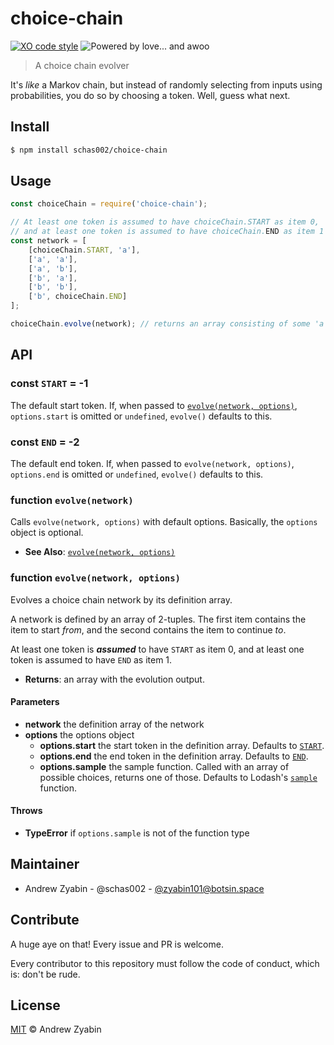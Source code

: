 # choice-chain

[![XO code style](https://img.shields.io/badge/code_style-XO-5ed9c7.svg)](https://github.com/sindresorhus/xo) ![Powered by love... and awoo](https://img.shields.io/badge/powered_by_love...-and_awoo-ff69b4.svg)

> A choice chain evolver

It's *like* a Markov chain, but instead of randomly selecting from inputs using probabilities, you do so by choosing a token. Well, guess what next.

## Install

```sh
$ npm install schas002/choice-chain
```

## Usage

```javascript
const choiceChain = require('choice-chain');

// At least one token is assumed to have choiceChain.START as item 0,
// and at least one token is assumed to have choiceChain.END as item 1
const network = [
	[choiceChain.START, 'a'],
	['a', 'a'],
	['a', 'b'],
	['b', 'a'],
	['b', 'b'],
	['b', choiceChain.END]
];

choiceChain.evolve(network); // returns an array consisting of some 'a's and 'b's
```

## API

### const <a id="START">`START`</a> = -1

The default start token. If, when passed to [`evolve(network, options)`](#evolve(network.2C.20options)), `options.start` is omitted or `undefined`, `evolve()` defaults to this.

### const <a id="END">`END`</a> = -2

The default end token. If, when passed to `evolve(network, options)`, `options.end` is omitted or `undefined`, `evolve()` defaults to this.

### function <a id="evolve(network)">`evolve(network)`</a>

Calls `evolve(network, options)` with default options. Basically, the `options` object is optional.

- **See Also**: [`evolve(network, options)`](#evolve(network.2C.20options))

### function <a id="evolve(network.2C.20options)">`evolve(network, options)`</a>

Evolves a choice chain network by its definition array.

A network is defined by an array of 2-tuples. The first item contains the item to start *from*, and the second contains the item to continue *to*.

At least one token is ***assumed*** to have `START` as item 0, and at least one token is assumed to have `END` as item 1.

- **Returns**: an array with the evolution output.

#### Parameters

- **network** the definition array of the network
- **options** the options object
  - **options.start** the start token in the definition array. Defaults to [`START`](#START).
  - **options.end** the end token in the definition array. Defaults to [`END`](#END).
  - **options.sample** the sample function. Called with an array of possible choices, returns one of those. Defaults to Lodash's [`sample`](https://lodash.com/docs#sample) function.

#### Throws

- **TypeError** if `options.sample` is not of the function type

## Maintainer

- Andrew Zyabin - @schas002 - [@zyabin101@botsin.space](https://botsin.space/@zyabin101)

## Contribute

A huge aye on that! Every issue and PR is welcome.

Every contributor to this repository must follow the code of conduct, which is: don't be rude.

## License

[MIT](LICENSE) © Andrew Zyabin
